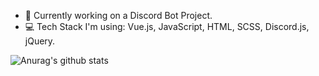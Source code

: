 - 🔭 Currently working on a Discord Bot Project.
- 💻 Tech Stack I'm using: Vue.js, JavaScript, HTML, SCSS, Discord.js, jQuery.

![Anurag's github stats](https://github-readme-stats.vercel.app/api?username=comet-z&show_icons=true&theme=radical)



